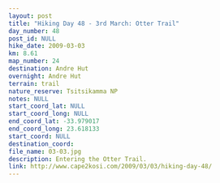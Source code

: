 ```yaml
---
layout: post
title: "Hiking Day 48 - 3rd March: Otter Trail"
day_number: 48
post_id: NULL
hike_date: 2009-03-03
km: 8.61
map_number: 24
destination: Andre Hut
overnight: Andre Hut
terrain: trail
nature_reserve: Tsitsikamma NP
notes: NULL
start_coord_lat: NULL
start_coord_long: NULL
end_coord_lat: -33.979017
end_coord_long: 23.618133
start_coord: NULL
destination_coord: 
file_name: 03-03.jpg
description: Entering the Otter Trail.
link: http://www.cape2kosi.com/2009/03/03/hiking-day-48/
---
```

